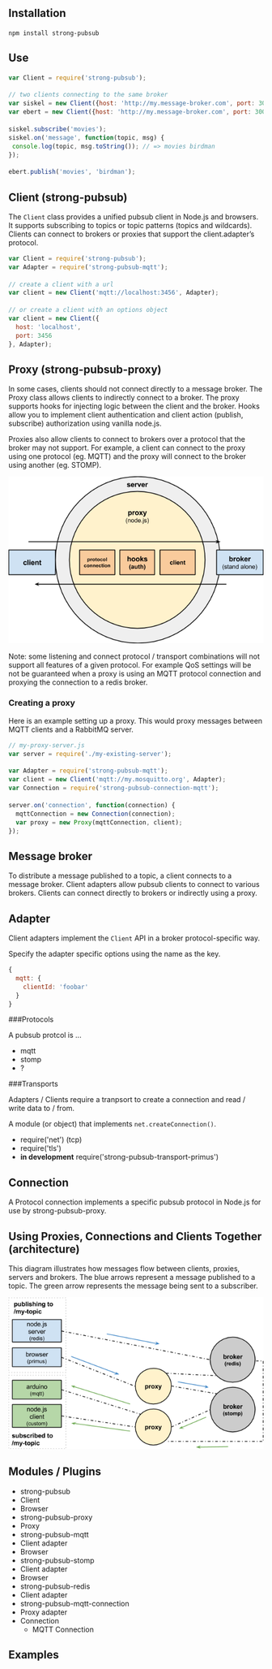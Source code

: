 ## Installation

```
npm install strong-pubsub
```

## Use

```js
var Client = require('strong-pubsub');

// two clients connecting to the same broker
var siskel = new Client({host: 'http://my.message-broker.com', port: 3000});
var ebert = new Client({host: 'http://my.message-broker.com', port: 3000});

siskel.subscribe('movies');
siskel.on('message', function(topic, msg) {
 console.log(topic, msg.toString()); // => movies birdman
});

ebert.publish('movies', 'birdman');
```

## Client (strong-pubsub)

The `Client` class provides a unified pubsub client in Node.js and browsers. It supports subscribing 
to topics or topic patterns (topics and wildcards). Clients can connect to brokers or proxies that support 
the client.adapter’s protocol.

```js
var Client = require('strong-pubsub');
var Adapter = require('strong-pubsub-mqtt');

// create a client with a url
var client = new Client('mqtt://localhost:3456', Adapter);

// or create a client with an options object
var client = new Client({
  host: 'localhost',
  port: 3456
}, Adapter);
```

## Proxy (strong-pubsub-proxy)

In some cases, clients should not connect directly to a message broker. The Proxy class allows 
clients to indirectly connect to a broker. The proxy supports hooks for injecting logic between the 
client and the broker. Hooks allow you to implement client authentication and client action (publish, subscribe) 
authorization using vanilla node.js.

Proxies also allow clients to connect to brokers over a protocol that the broker may not support. 
For example, a client can connect to the proxy using one protocol (eg. MQTT) and the proxy will connect 
to the broker using another (eg. STOMP).

![Proxy](/assets/proxy.png "Pubsub Proxy")

Note: some listening and connect protocol / transport combinations will not support all features of a given protocol. For example QoS settings will be not be guaranteed when a proxy is using an MQTT protocol connection and proxying the connection to a redis broker.

### Creating a proxy

Here is an example setting up a proxy. This would proxy messages between MQTT clients and a RabbitMQ server.

```js
// my-proxy-server.js
var server = require('./my-existing-server');

var Adapter = require('strong-pubsub-mqtt');
var client = new Client('mqtt://my.mosquitto.org', Adapter);
var Connection = require('strong-pubsub-connection-mqtt');

server.on('connection', function(connection) {
  mqttConnection = new Connection(connection);
  var proxy = new Proxy(mqttConnection, client);
});
```

## Message broker

To distribute a message published to a topic, a client connects to a message broker. 
Client adapters allow pubsub clients to connect to various brokers. Clients can connect directly 
to brokers or indirectly using a proxy.
 
## Adapter

Client adapters implement the `Client` API in a broker protocol-specific way.

Specify the adapter specific options using the name as the key.

```js
{
  mqtt: {
    clientId: 'foobar'
  }
}
```

###Protocols

A pubsub protcol is ...

- mqtt 
- stomp
- ?

###Transports

Adapters / Clients require a tranpsort to create a connection and read / write data to / from.

A module (or object) that implements `net.createConnection()`.

- require('net') (tcp)
- require('tls')
- **in development** require('strong-pubsub-transport-primus')

## Connection

A Protocol connection implements a specific pubsub protocol in Node.js for use by strong-pubsub-proxy.
 
## Using Proxies, Connections and Clients Together (architecture)

This diagram illustrates how messages flow between clients, proxies, servers and brokers. 
The blue arrows represent a message published to a topic. The green arrow represents the message 
being sent to a subscriber.

![Pubsub Architecture](/assets/pubsub-arch.png "Pubsub Architecture")
 
## Modules / Plugins

- strong-pubsub
 - Client
 - Browser
- strong-pubsub-proxy
 - Proxy
- strong-pubsub-mqtt
 - Client adapter
 - Browser
- strong-pubsub-stomp
 - Client adapter
 - Browser
- strong-pubsub-redis
 - Client adapter
- strong-pubsub-mqtt-connection
 - Proxy adapter
 - Connection
   - MQTT Connection
   
## Examples
